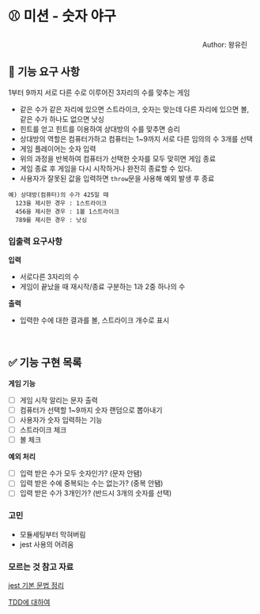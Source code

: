 # ⚾ 미션 - 숫자 야구

<div style="text-align: right; margin-right: 20px"> Author: 왕유린 </div>

## 🚀 기능 요구 사항

1부터 9까지 서로 다른 수로 이루어진 3자리의 수를 맞추는 게임

- 같은 수가 같은 자리에 있으면 스트라이크, 숫자는 맞는데 다른 자리에 있으면 볼, 같은 수가 하나도 없으면 낫싱
- 힌트를 얻고 힌트를 이용하여 상대방의 수를 맞추면 승리
- 상대방의 역할은 컴퓨터가하고 컴퓨터는 1~9까지 서로 다른 임의의 수 3개를 선택
- 게임 플레이어는 숫자 입력
- 위의 과정을 반복하여 컴퓨터가 선택한 숫자를 모두 맞히면 게임 종료
- 게임 종료 후 게임을 다시 시작하거나 완전히 종료할 수 있다.
- 사용자가 잘못된 값을 입력하면 `throw`문을 사용해 예외 발생 후 종료

```
예) 상대방(컴퓨터)의 수가 425일 때
  123을 제시한 경우 : 1스트라이크
  456을 제시한 경우 : 1볼 1스트라이크
  789를 제시한 경우 : 낫싱
```

### 입출력 요구사항

**입력**

- 서로다른 3자리의 수
- 게임이 끝났을 때 재시작/종료 구분하는 1과 2중 하나의 수

**출력**

- 입력한 수에 대한 결과를 볼, 스트라이크 개수로 표시

<br>

## ✅ 기능 구현 목록

**게임 기능**

- [ ] 게임 시작 알리는 문자 출력
- [ ] 컴퓨터가 선택할 1~9까지 숫자 랜덤으로 뽑아내기
- [ ] 사용자가 숫자 입력하는 기능
- [ ] 스트라이크 체크
- [ ] 볼 체크

**예외 처리**

- [ ] 입력 받은 수가 모두 숫자인가? (문자 안됌)
- [ ] 입력 받은 수에 중복되는 수는 없는가? (중복 안됌)
- [ ] 입력 받은 수가 3개인가? (반드시 3개의 숫자를 선택)

### 고민

- 모듈세팅부터 막혀버림
- jest 사용의 어려움

### 모르는 것 참고 자료

<a href="https://inpa.tistory.com/entry/JEST-%F0%9F%93%9A-jest-%EB%AC%B8%EB%B2%95-%EC%A0%95%EB%A6%AC">jest 기본 문법 정리</a>

<a href="https://inpa.tistory.com/entry/QA-%F0%9F%93%9A-TDD-%EB%B0%A9%EB%B2%95%EB%A1%A0-%ED%85%8C%EC%8A%A4%ED%8A%B8-%EC%A3%BC%EB%8F%84-%EA%B0%9C%EB%B0%9C">TDD에 대하여</a>
